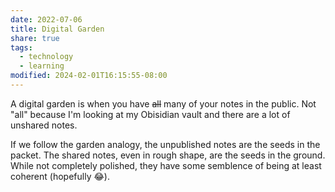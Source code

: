 ```yaml
---
date: 2022-07-06
title: Digital Garden
share: true
tags:
  - technology
  - learning
modified: 2024-02-01T16:15:55-08:00
---
```

A digital garden is when you have ~~all~~ many of your notes in the public. Not "all" because I'm looking at my Obisidian vault and there are a lot of unshared notes.

If we follow the garden analogy, the unpublished notes are the seeds in the packet. The shared notes, even in rough shape, are the seeds in the ground. While not completely polished, they have some semblence of being at least coherent (hopefully 😂).